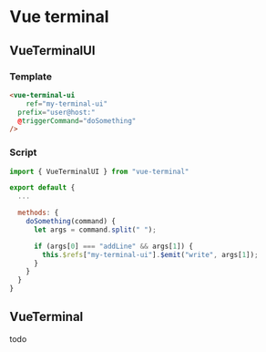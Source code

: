 # Vue terminal

## VueTerminalUI
### Template
```html
<vue-terminal-ui
	ref="my-terminal-ui"
  prefix="user@host:"
  @triggerCommand="doSomething"
/>
```

### Script
```js
import { VueTerminalUI } from "vue-terminal"

export default {
  ...

  methods: {
    doSomething(command) {
      let args = command.split(" ");

      if (args[0] === "addLine" && args[1]) {
        this.$refs["my-terminal-ui"].$emit("write", args[1]);
      }
    }
  }
}
```


## VueTerminal

todo
